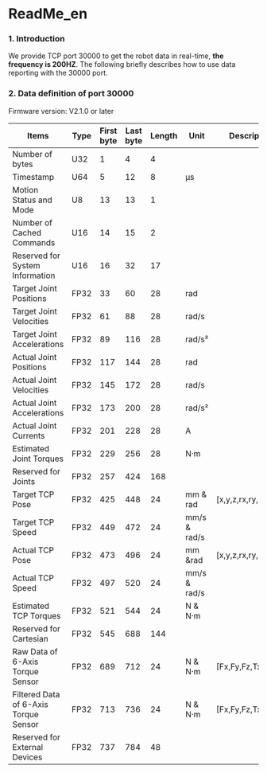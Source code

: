 # ReadMe\_en

### 1. Introduction <a href="#1.-introduction" id="1.-introduction"></a>

&#x20;   We provide TCP port 30000 to get the robot data in real-time, **the frequency is 200HZ**. The following briefly describes how to use data reporting with the 30000 port.

### 2. Data definition of port 30000 <a href="#1.-introduction" id="1.-introduction"></a>

&#x20;    Firmware version: V2.1.0 or later

| Items                                 | Type | First byte | Last byte | Length | Unit         | Description       |
| ------------------------------------- | ---- | ---------- | --------- | ------ | ------------ | ----------------- |
| Number of bytes                       | U32  | 1          | 4         | 4      |              |                   |
| Timestamp                             | U64  | 5          | 12        | 8      | μs           |                   |
| Motion Status and Mode                | U8   | 13         | 13        | 1      |              |                   |
| Number of Cached Commands             | U16  | 14         | 15        | 2      |              |                   |
| Reserved for System Information       | U16  | 16         | 32        | 17     |              |                   |
| Target Joint Positions                | FP32 | 33         | 60        | 28     | rad          |                   |
| Target Joint Velocities               | FP32 | 61         | 88        | 28     | rad/s        |                   |
| Target Joint Accelerations            | FP32 | 89         | 116       | 28     | rad/s²       |                   |
| Actual Joint Positions                | FP32 | 117        | 144       | 28     | rad          |                   |
| Actual Joint Velocities               | FP32 | 145        | 172       | 28     | rad/s        |                   |
| Actual Joint Accelerations            | FP32 | 173        | 200       | 28     | rad/s²       |                   |
| Actual Joint Currents                 | FP32 | 201        | 228       | 28     | A            |                   |
| Estimated Joint Torques               | FP32 | 229        | 256       | 28     | N·m          |                   |
| Reserved for Joints                   | FP32 | 257        | 424       | 168    |              |                   |
| Target TCP Pose                       | FP32 | 425        | 448       | 24     | mm & rad     | \[x,y,z,rx,ry,rz] |
| Target TCP Speed                      | FP32 | 449        | 472       | 24     | mm/s & rad/s |                   |
| Actual TCP Pose                       | FP32 | 473        | 496       | 24     | mm \&rad     | \[x,y,z,rx,ry,rz] |
| Actual TCP Speed                      | FP32 | 497        | 520       | 24     | mm/s & rad/s |                   |
| Estimated TCP Torques                 | FP32 | 521        | 544       | 24     | N & N·m      |                   |
| Reserved for Cartesian                | FP32 | 545        | 688       | 144    |              |                   |
| Raw Data of 6-Axis Torque Sensor      | FP32 | 689        | 712       | 24     | N & N·m      | \[Fx,Fy,Fz,Tx,Ty,Tz] |
| Filtered Data of 6-Axis Torque Sensor | FP32 | 713        | 736       | 24     | N & N·m      | \[Fx,Fy,Fz,Tx,Ty,Tz] |
| Reserved for External Devices         | FP32 | 737        | 784       | 48     |              |                   |

&#x20;   &#x20;
